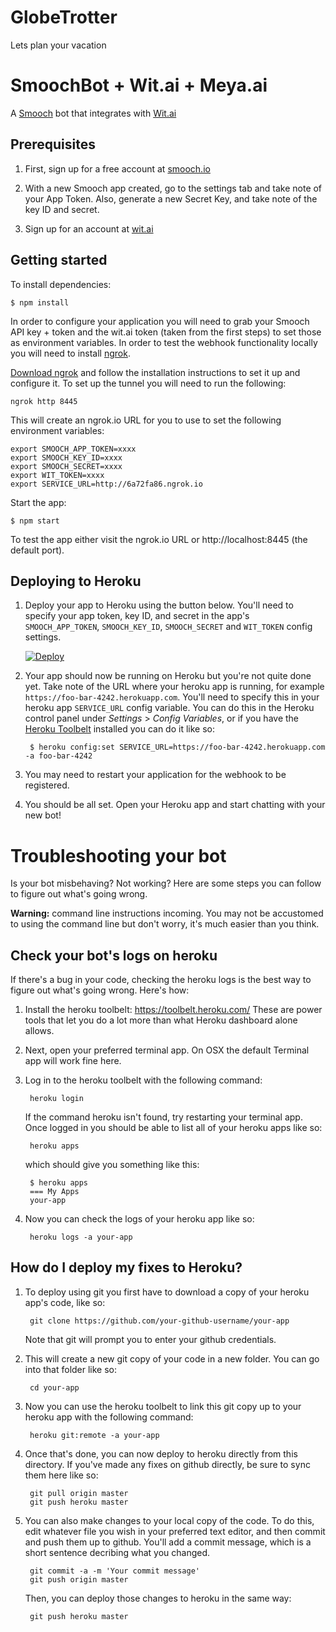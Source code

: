 # GlobeTrotter
Lets plan your vacation

# SmoochBot + Wit.ai + Meya.ai

A [Smooch](https://app.smooch.io/signup) bot that integrates with [Wit.ai](https://wit.ai)

## Prerequisites

1. First, sign up for a free account at [smooch.io](https://app.smooch.io/signup)

1. With a new Smooch app created, go to the settings tab and take note of your App Token. Also, generate a new Secret Key, and take note of the key ID and secret.

1. Sign up for an account at [wit.ai](https://wit.ai)

## Getting started

To install dependencies:

```
$ npm install
```

In order to configure your application you will need to grab your Smooch API key + token
and the wit.ai token (taken from the first steps) to set those as environment variables.
In order to test the webhook functionality locally you will need to install [ngrok](https://ngrok.com).

[Download ngrok](https://ngrok.com/download) and follow the installation instructions to set it
up and configure it. To set up the tunnel you will need to run the following:

```
ngrok http 8445
```

This will create an ngrok.io URL for you to use to set the following environment variables:


```
export SMOOCH_APP_TOKEN=xxxx
export SMOOCH_KEY_ID=xxxx
export SMOOCH_SECRET=xxxx
export WIT_TOKEN=xxxx
export SERVICE_URL=http://6a72fa86.ngrok.io
```

Start the app:

```
$ npm start
```

To test the app either visit the ngrok.io URL or http://localhost:8445 (the default port).

## Deploying to Heroku

1. Deploy your app to Heroku using the button below. You'll need to specify your app token, key ID, and secret in the app's `SMOOCH_APP_TOKEN`, `SMOOCH_KEY_ID`, `SMOOCH_SECRET` and `WIT_TOKEN` config settings.

    [![Deploy](https://www.herokucdn.com/deploy/button.svg)](https://heroku.com/deploy?template=https://github.com/Capgemini-AIE/smooch-bot-wit)

1. Your app should now be running on Heroku but you're not quite done yet. Take note of the URL where your heroku app is running, for example `https://foo-bar-4242.herokuapp.com`. You'll need to specify this in your heroku app `SERVICE_URL` config variable. You can do this in the Heroku control panel under *Settings* > *Config Variables*, or if you have the [Heroku Toolbelt](https://toolbelt.heroku.com/) installed you can do it like so:

        $ heroku config:set SERVICE_URL=https://foo-bar-4242.herokuapp.com -a foo-bar-4242

1. You may need to restart your application for the webhook to be registered.

1. You should be all set. Open your Heroku app and start chatting with your new bot!

# Troubleshooting your bot

Is your bot misbehaving? Not working? Here are some steps you can follow to figure out what's going wrong.

**Warning:** command line instructions incoming. You may not be accustomed to using the command line but don't worry, it's much easier than you think.


## Check your bot's logs on heroku

If there's a bug in your code, checking the heroku logs is the best way to figure out what's going wrong. Here's how:

1. Install the heroku toolbelt: https://toolbelt.heroku.com/ These are power tools that let you do a lot more than what Heroku dashboard alone allows.

2. Next, open your preferred terminal app. On OSX the default Terminal app will work fine here.

3. Log in to the heroku toolbelt with the following command:

        heroku login

    If the command heroku isn't found, try restarting your terminal app. Once logged in you should be able to list all of your heroku apps like so:

        heroku apps

    which should give you something like this:

        $ heroku apps
        === My Apps
        your-app

4. Now you can check the logs of your heroku app like so:

        heroku logs -a your-app

## How do I deploy my fixes to Heroku?

1. To deploy using git you first have to download a copy of your heroku app's code, like so:

        git clone https://github.com/your-github-username/your-app

    Note that git will prompt you to enter your github credentials.

2. This will create a new git copy of your code in a new folder. You can go into that folder like so:

        cd your-app

3. Now you can use the heroku toolbelt to link this git copy up to your heroku app with the following command:

        heroku git:remote -a your-app

4. Once that's done, you can now deploy to heroku directly from this directory. If you've made any fixes on github directly, be sure to sync them here like so:

        git pull origin master
        git push heroku master

5. You can also make changes to your local copy of the code. To do this, edit whatever file you wish in your preferred text editor, and then commit and push them up to github. You'll add a commit message, which is a short sentence decribing what you changed.

        git commit -a -m 'Your commit message'
        git push origin master

    Then, you can deploy those changes to heroku in the same way:

        git push heroku master

